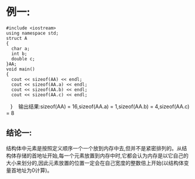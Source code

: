 # 例一:
    #include <iostream>
    using namespace std;
    struct A
    {
      char a;
      int b;
      double c;
    }AA;
    void main()
    {
      cout << sizeof(AA) << endl;
      cout << sizeof(AA.a) << endl;
      cout << sizeof(AA.b) << endl;
      cout << sizeof(AA.c) << endl;
    }
    输出结果:sizeof(AA) = 16,sizeof(AA.a) = 1,sizeof(AA.b) = 4,sizeof(AA.c) = 8
## 结论一:
结构体中元素是按照定义顺序一个一个放到内存中去,但并不是紧密排列的。从结构体存储的首地址开始,每一个元素放置到内存中时,它都会认为内存是以它自己的大小来划分的,因此元素放置的位置一定会在自己宽度的整数倍上开始(以结构体变量首地址为0计算)。    
